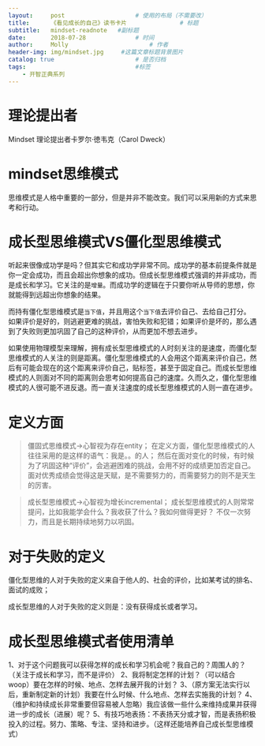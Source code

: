 ```yaml
---
layout:     post   				    # 使用的布局（不需要改）
title:      《看见成长的自己》读书卡片 			  	# 标题
subtitle:   mindset-readnote   #副标题
date:       2018-07-28 				# 时间
author:     Molly 						# 作者
header-img: img/mindset.jpg 	#这篇文章标题背景图片
catalog: true 						# 是否归档
tags:								#标签
    - 开智正典系列   
---
```


# 理论提出者

Mindset 理论提出者卡罗尔·徳韦克（Carol Dweck）

# mindset思维模式

思维模式是人格中重要的一部分，但是并非不能改变。我们可以采用新的方式来思考和行动。


# 成长型思维模式VS僵化型思维模式


听起来很像成功学是吗？但其实它和成功学非常不同。成功学的基本前提条件就是你一定会成功，而且会超出你想象的成功。但成长型思维模式强调的并非成功，而是成长和学习。它关注的是``增量``。而成功学的逻辑在于只要你听从导师的思想，你就能得到远超出你想象的结果。


而持有僵化型思维模式是`当下值`，并且用这个`当下值`去评价自己、去给自己打分。如果评价是好的，则逃避更难的挑战，害怕失败和犯错；如果评价是坏的，那么遇到了失败则更加巩固了自己的这种评价，从而更加不想去进步。


如果使用物理模型来理解，拥有成长型思维模式的人时刻关注的是速度，而僵化型思维模式的人关注的则是距离。僵化型思维模式的人会用这个距离来评价自己，然后有可能会现在的这个距离来评价自己，贴标签，甚至于固定自己。而成长型思维模式的人则面对不同的距离则会思考如何提高自己的速度。久而久之，僵化型思维模式的人很可能不进反退。而一直关注速度的成长型思维模式的人则一直在进步。

# 定义方面

>僵固式思维模式→心智视为存在entity；
在定义方面，僵化型思维模式的人往往采用的是这样的语气：我是。。的人；
然后在面对变化的时候，有时候为了巩固这种“评价”，会逃避困难的挑战，会用不好的成绩更加否定自己。面对优秀成绩会觉得这是天赋，是不需要努力的，而需要努力的则不是天生的厉害。


>成长型思维模式→心智视为增长incremental；
成长型思维模式的人则常常提问，比如我能学会什么？我收获了什么？我如何做得更好？
不仅一次努力，而且是长期持续地努力以巩固。


# 对于失败的定义


僵化型思维的人对于失败的定义来自于他人的、社会的评价，比如某考试的排名、面试的成败；

成长型思维的人对于失败的定义则是：没有获得成长或者学习。



# 成长型思维模式者使用清单
1、对于这个问题我可以获得怎样的成长和学习机会呢？我自己的？周围人的？（关注于成长和学习，而不是评价）
2、我将制定怎样的计划？（可以结合woop）要在怎样的时候、地点、怎样去展开我的计划？
3、（原方案无法实行以后，重新制定新的计划）我要在什么时候、什么地点、怎样去实施我的计划？
4、（维护和持续成长非常重要但容易被人忽略）我应该做一些什么来维持成果并获得进一步的成长（进展）呢？
5、有技巧地表扬：不表扬天分或才智，而是表扬积极投入的过程。努力、策略、专注、坚持和进步。（这样还能培养自己成长型思维模式）
